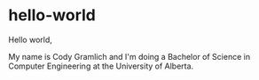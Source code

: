 # hello-world

Hello world,

My name is Cody Gramlich and I'm doing a Bachelor of Science in Computer Engineering at the University of Alberta.
